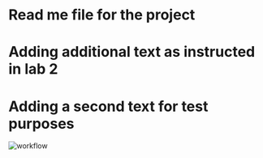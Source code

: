 # Read me file for the project

# Adding additional text as instructed in lab 2

# Adding a second text for test purposes

![workflow](https://github.com/40522829/sem/actions/workflows/main.yml/badge.svg)